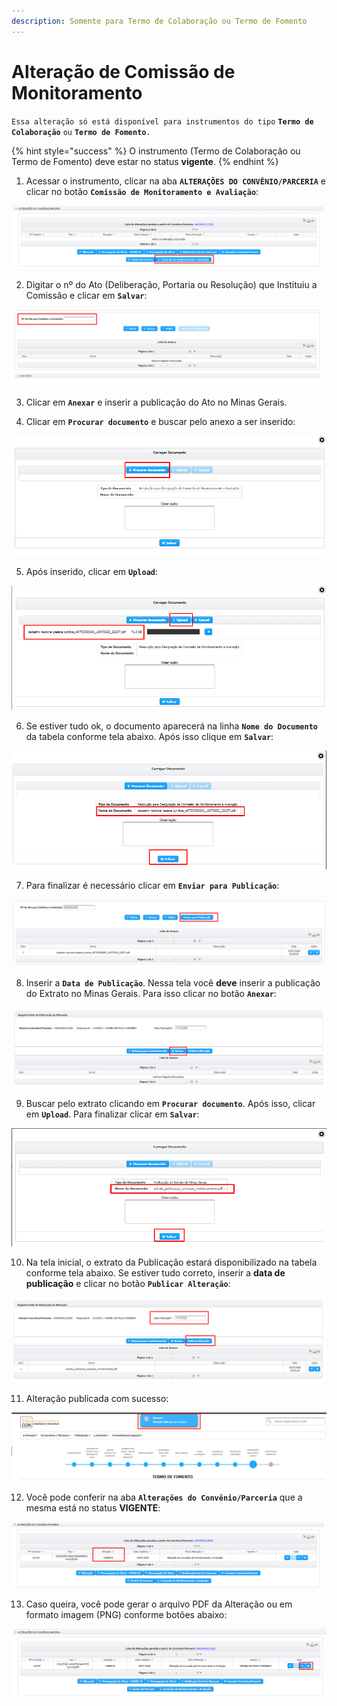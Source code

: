 ```yaml
---
description: Somente para Termo de Colaboração ou Termo de Fomento
---
```


# Alteração de Comissão de Monitoramento

`Essa alteração só está disponível para instrumentos do tipo` **`Termo de Colaboração`** `ou` **`Termo de Fomento`**`.`

{% hint style="success" %}
O instrumento \(Termo de Colaboração ou Termo de Fomento\) deve estar no status **vigente**.
{% endhint %}

1. Acessar o instrumento, clicar na aba **`ALTERAÇÕES DO CONVÊNIO/PARCERIA`** e clicar no botão **`Comissão de Monitoramento e Avaliação`**:

![](../../../.gitbook/assets/image%20%28308%29.png)

2. Digitar o nº do Ato \(Deliberação, Portaria ou Resolução\) que Instituiu a Comissão e clicar em **`Salvar`**:

![](../../../.gitbook/assets/image%20%28340%29.png)

3. Clicar em  **`Anexar`**  e inserir a publicação do Ato no Minas Gerais.

4. Clicar em **`Procurar documento`** e buscar pelo anexo a ser inserido: 

![](../../../.gitbook/assets/image%20%28336%29.png)

5. Após inserido, clicar em **`Upload`**:

![](../../../.gitbook/assets/image%20%28323%29.png)

6. Se estiver tudo ok, o documento aparecerá na linha **`Nome do Documento`** da tabela conforme tela abaixo. Após isso clique em **`Salvar`**:

![](../../../.gitbook/assets/image%20%28324%29.png)

7. Para finalizar é necessário clicar em **`Enviar para Publicação`**:

![](../../../.gitbook/assets/image%20%28332%29.png)

8. Inserir a **`Data de Publicação`**. Nessa tela você **deve** inserir a publicação do Extrato no Minas Gerais. Para isso clicar no botão **`Anexar`**:

![](../../../.gitbook/assets/image%20%28321%29.png)

9. Buscar pelo extrato clicando em **`Procurar documento`**. Após isso, clicar em **`Upload`**. Para finalizar clicar em **`Salvar`**:

![](../../../.gitbook/assets/image%20%28309%29.png)

10. Na tela inicial, o extrato da Publicação estará disponibilizado na tabela conforme tela abaixo. Se estiver tudo correto, inserir a **data de publicação** e clicar no botão **`Publicar Alteração`**:

![](../../../.gitbook/assets/image%20%28315%29.png)

11. Alteração publicada com sucesso:

![](../../../.gitbook/assets/image%20%28304%29.png)

12. Você pode conferir na aba **`Alterações do Convênio/Parceria`** que a mesma está no status **VIGENTE**:

![](../../../.gitbook/assets/image%20%28328%29.png)

13. Caso queira, você pode gerar o arquivo PDF da Alteração ou em formato imagem \(PNG\) conforme botões abaixo:

![](../../../.gitbook/assets/image%20%28335%29.png)

